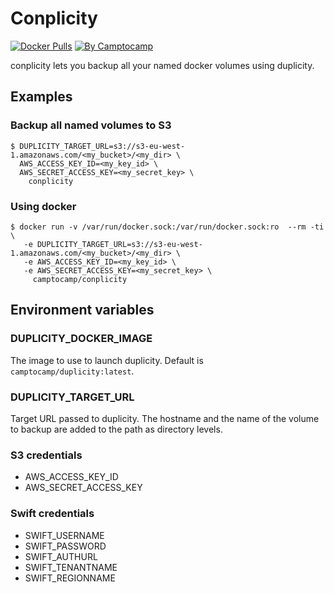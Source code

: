 Conplicity
==========

[![Docker Pulls](https://img.shields.io/docker/pulls/camptocamp/conplicity.svg)](https://hub.docker.com/r/camptocamp/conplicity/)
[![By Camptocamp](https://img.shields.io/badge/by-camptocamp-fb7047.svg)](http://www.camptocamp.com)


conplicity lets you backup all your named docker volumes using duplicity.


## Examples

### Backup all named volumes to S3

```shell
$ DUPLICITY_TARGET_URL=s3://s3-eu-west-1.amazonaws.com/<my_bucket>/<my_dir> \
  AWS_ACCESS_KEY_ID=<my_key_id> \
  AWS_SECRET_ACCESS_KEY=<my_secret_key> \
    conplicity
```


### Using docker

```shell
$ docker run -v /var/run/docker.sock:/var/run/docker.sock:ro  --rm -ti \
   -e DUPLICITY_TARGET_URL=s3://s3-eu-west-1.amazonaws.com/<my_bucket>/<my_dir> \
   -e AWS_ACCESS_KEY_ID=<my_key_id> \
   -e AWS_SECRET_ACCESS_KEY=<my_secret_key> \
     camptocamp/conplicity
```

## Environment variables

### DUPLICITY_DOCKER_IMAGE

The image to use to launch duplicity. Default is `camptocamp/duplicity:latest`.

### DUPLICITY_TARGET_URL

Target URL passed to duplicity.
The hostname and the name of the volume to backup
are added to the path as directory levels.

### S3 credentials

- AWS_ACCESS_KEY_ID
- AWS_SECRET_ACCESS_KEY

### Swift credentials

- SWIFT_USERNAME
- SWIFT_PASSWORD
- SWIFT_AUTHURL
- SWIFT_TENANTNAME
- SWIFT_REGIONNAME
